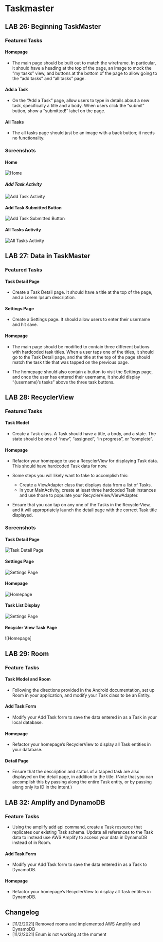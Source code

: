 # Taskmaster

## LAB 26: Beginning TaskMaster

### Featured Tasks

#### Homepage

- The main page should be built out to match the wireframe. In particular, it should have a heading at the top of the page, an image to mock the “my tasks” view, and buttons at the bottom of the page to allow going to the “add tasks” and “all tasks” page.

#### Add a Task

- On the “Add a Task” page, allow users to type in details about a new task, specifically a title and a body. When users click the “submit” button, show a “submitted!” label on the page.

#### All Tasks

- The all tasks page should just be an image with a back button; it needs no functionality.

### Screenshots

#### Home

![Home](screenshots/home.png)

##### Add Task Activity

![Add Task Activity](screenshots/addTaskActivity.png)

#### Add Task Submitted Button

![Add Task Submitted Button](screenshots/addTaskSubmittedButton.png)

#### All Tasks Activity

![All Tasks Activity](screenshots/allTasksActivity.png)

## LAB 27: Data in TaskMaster

### Featured Tasks

#### Task Detail Page

- Create a Task Detail page. It should have a title at the top of the page, and a Lorem Ipsum description.

#### Settings Page

- Create a Settings page. It should allow users to enter their username and hit save.

#### Homepage

- The main page should be modified to contain three different buttons with hardcoded task titles. When a user taps one of the titles, it should go to the Task Detail page, and the title at the top of the page should match the task title that was tapped on the previous page.

- The homepage should also contain a button to visit the Settings page, and once the user has entered their username, it should display “{username}’s tasks” above the three task buttons.

## LAB 28: RecyclerView

### Featured Tasks

#### Task Model

- Create a Task class. A Task should have a title, a body, and a state. The state should be one of “new”, “assigned”, “in progress”, or “complete”.

#### Homepage

- Refactor your homepage to use a RecyclerView for displaying Task data. This should have hardcoded Task data for now.

- Some steps you will likely want to take to accomplish this:
  - Create a ViewAdapter class that displays data from a list of Tasks.
  - In your MainActivity, create at least three hardcoded Task instances and use those to populate your RecyclerView/ViewAdapter.
- Ensure that you can tap on any one of the Tasks in the RecyclerView, and it will appropriately launch the detail page with the correct Task title displayed.

### Screenshots

#### Task Detail Page

![Task Detail Page](screenshots/taskTitleDisplay.png)

#### Settings Page

![Settings Page](screenshots/userSettings.png)

#### Homepage

![Homepage](screenshots/welcomeDisplay.png)

#### Task List Display

![Settings Page](screenshots/taskDisplay.png)

#### Recycler View Task Page

![Homepage]

## LAB 29: Room

### Feature Tasks

#### Task Model and Room

- Following the directions provided in the Android documentation, set up Room in your application, and modify your Task class to be an Entity.

#### Add Task Form

- Modify your Add Task form to save the data entered in as a Task in your local database.

#### Homepage

- Refactor your homepage’s RecyclerView to display all Task entities in your database.

#### Detail Page

- Ensure that the description and status of a tapped task are also displayed on the detail page, in addition to the title. (Note that you can accomplish this by passing along the entire Task entity, or by passing along only its ID in the intent.)

## LAB 32: Amplify and DynamoDB

### Feature Tasks

- Using the amplify add api command, create a Task resource that replicates our existing Task schema. Update all references to the Task data to instead use AWS Amplify to access your data in DynamoDB instead of in Room.

#### Add Task Form

- Modify your Add Task form to save the data entered in as a Task to DynamoDB.

#### Homepage

- Refactor your homepage’s RecyclerView to display all Task entities in DynamoDB.

## Changelog

- [11/2/2021] Removed rooms and implemented AWS Amplify and DynamoDB
- [11/2/2021] Enum is not working at the moment